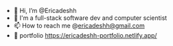 - 👋 Hi, I’m @Ericadeshh
- 👀 I'm a full-stack software dev and computer scientist 
- 📫 How to reach me @ericadeshh@gmail.com
- 🔗 portfolio https://ericadeshh-portfolio.netlify.app/

<!---
Ericadeshh/Ericadeshh is a ✨ special ✨ repository because its `README.md` (this file) appears on your GitHub profile.
You can click the Preview link to take a look at your changes.
--->
